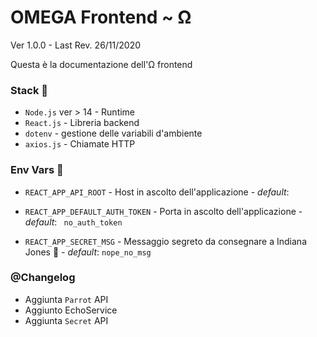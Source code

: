# OMEGA Frontend  ~ Ω

Ver 1.0.0 - Last Rev. 26/11/2020

Questa è la documentazione dell'Ω frontend

### Stack :unicorn:

- `Node.js` ver > 14 - Runtime
- `React.js` - Libreria backend
- `dotenv` - gestione delle variabili d'ambiente
- `axios.js` - Chiamate HTTP



### Env Vars :blue_book:

- `REACT_APP_API_ROOT` - Host in ascolto dell'applicazione - *default*: ` `

- `REACT_APP_DEFAULT_AUTH_TOKEN` - Porta in ascolto dell'applicazione - *default*: ` no_auth_token`
- `REACT_APP_SECRET_MSG` - Messaggio segreto da consegnare a Indiana Jones :cowboy_hat_face: - *default*: `nope_no_msg`



### @Changelog

- Aggiunta `Parrot` API
- Aggiunto EchoService
- Aggiunta `Secret` API